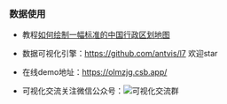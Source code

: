 ### 数据使用

- 教程[如何绘制一幅标准的中国行政区划地图](https://www.yuque.com/xiaofengcanyue/scpehq/fgcwge)

- 数据可视化引擎：https://github.com/antvis/l7  欢迎star

- 在线demo地址：https://olmzjg.csb.app/

- 可视化交流关注微信公众号：![可视化交流群](https://gw.alipayobjects.com/mdn/rms_5e897d/afts/img/A*2rM8SqIBh0YAAAAAAAAAAAAAARQnAQ)